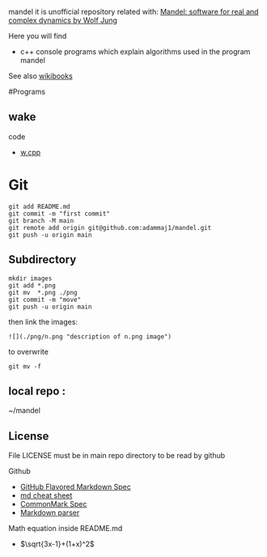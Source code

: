mandel it is unofficial repository related with: [Mandel: software for real and complex dynamics by Wolf Jung](https://mndynamics.com/indexp.html)

Here you will find
* c++ console programs which explain algorithms used in the program mandel

See also [wikibooks](https://en.wikibooks.org/wiki/Fractals/mandel)

#Programs

## wake

code 
* [w.cpp](./src/wake/w.cpp)







# Git


```
git add README.md
git commit -m "first commit"
git branch -M main
git remote add origin git@github.com:adammaj1/mandel.git
git push -u origin main
```

Subdirectory
---------------

```
mkdir images
git add *.png
git mv  *.png ./png
git commit -m "move"
git push -u origin main

```

then link the images:

```
![](./png/n.png "description of n.png image") 
```
to overwrite

```
git mv -f 
```

local repo : 
--------------

~/mandel


License
------------------
File LICENSE must be in main repo directory to be read by github


Github
* [GitHub Flavored Markdown Spec](https://github.github.com/gfm/)
* [md cheat sheet](http://mdcheatsheet.com/)
* [CommonMark Spec](https://spec.commonmark.org)
* [Markdown parser ](https://markdown-it.github.io/)


Math equation inside README.md
* $\sqrt{3x-1}+(1+x)^2$


